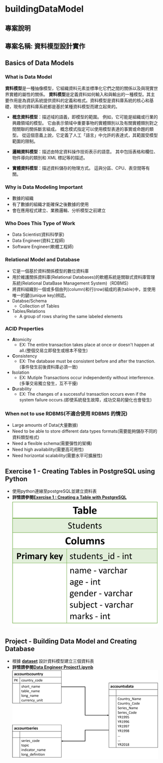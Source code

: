 # buildingDataModel
## 專案說明
## 專案名稱: 資料模型設計實作

## Basics of Data Models
### What is Data Model
**資料模型**是一種抽像模型，它組織資料元素並標準化它們之間的關係以及與現實世界實體的屬性的關係。
**資料模型**是定義資料如何輸入和與輸出的一種模型。其主要作用是為資訊系統提供資料的定義和格式。資料模型是資料庫系統的核心和基礎，現有的資料庫系統都是基於某種資料模型而建立起來的。

* **概念資料模型**：描述域的語義，即模型的範圍。 例如，它可能是組織或行業的興趣領域的模型。 它由表示領域中重要事物的實體類別以及有關實體類別對之間關聯的關係斷言組成。 概念模式指定可以使用模型表達的事實或命題的類型。 從這個意義上說，它定義了人工「語言」中允許的表達式，其範圍受模型範圍的限制。

* **邏輯資料模型**：描述由特定資料操作技術表示的語意。 其中包括表格和欄位、物件導向的類別和 XML 標記等的描述。

* **實體資料模型**：描述資料儲存的物理方式。 這與分區、CPU、表空間等有關。
### Why is Data Modeling Important
* 數據的組織
* 有了數據的組織才能確保之後數據的使用
* 會在應用程式建立、業務邏輯、分析模型之前建立

### Who Does This Type of Work
* Data Scientist(資料科學家)
* Data Engineer(資料工程師)
* Software Engineer(軟體工程師)

### Relational Model and Database
* 它是一個基於資料關係模型的數位資料庫
* 用於維護關係資料庫(Relational Databases)的軟體系統是關聯式資料庫管理系統(Relational DataBase Management System)（RDBMS）
* 將資料組織到一個或多個由列(column)和行(row)組成的表(table)中，並使用唯一的鍵((unique key)辨認。
* Databse/Schema
    * Collection of Tables
* Tables/Relations
    * A group of rows sharing the same labeled elements  
### ACID Properties
* **A**tomicity
    * EX: The entire transaction takes place at once or doesn't happen at all.(整個交易立即發生或根本不發生)
* **C**onsistency
    * EX: The database must be consistent before and after the tranction.(事件發生前後資料庫必須一致) 
* **I**solation
    * EX: Mutiple Transactions occur independently without interference.(多筆交易獨立發生，互不干擾)
* **D**urability
    * EX: The changes of a successful transaction occurs even if the system failure occurs.(即使系統發生故障，成功交易的變化也會發生)
### When not to use RDBMS(不適合使用 RDBMS 的情況)
* Large amounts of Data(大量數據)
* Need to be able to store different data types formats(需要能夠儲存不同的資料類型格式)
* Need a flexible schema(需要彈性的架構)
* Need high availability(需要高可用性)
* Need horizontal scalability(需要水平可擴展性)

## Exercise 1 - Creating Tables in PostgreSQL using Python
* 使用python連線至postgreSQL並建立資料表
* **詳情請參閱[Exercise 1 : Creating a Table with PostgreSQL](https://github.com/jerry7776112/buildingDataModel/blob/main/Exercise%201%20-%20Creating%20a%20Table%20with%20PostgreSQL.ipynb)**
![architecture](https://github.com/jerry7776112/buildingDataModel/blob/main/architecture/exercise.png "architecture")

## Project - Building Data Model and Creating Database
* 根據 **[dataset](https://github.com/jerry7776112/buildingDataModel/tree/main/dataset)** 設計資料模型建立三個資料表
* **詳情請參閱[Data Engineer Project1.ipynb](https://github.com/jerry7776112/buildingDataModel/blob/main/Data%20Engineer%20Project1.ipynb)**
![architecture](https://github.com/jerry7776112/buildingDataModel/blob/main/architecture/project.png "architecture")
